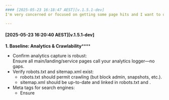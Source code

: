 ```yaml
---
#### [2025-05-23 16:18:47 AEST][v.1.5.1-dev]
I'm very concerned or focused on getting some page hits and I want to optimise search as soon as we can but I'm conscious of the fact that we need to add a lot of content and make some changes.  What should we work on first?

---
```

#### [2025-05-23 16:20:40 AEST][v.1.5.1-dev]
**1\. Baseline: Analytics & Crawlability******

  * Confirm analytics capture is robust:  
Ensure all main/landing/service pages call your analytics logger—no gaps.
  * Verify robots.txt and sitemap.xml exist:
    * robots.txt should permit crawling (but block admin, snapshots, etc.).
    * sitemap.xml should be up-to-date and linked in robots.txt and <head>.
  * Meta tags for search engines:
    * Ensure <title>, <meta name="description">, and canonical URLs are unique and relevant per page.
    * Use Open Graph tags for better social visibility.

  


**2\. Content Strategy******

  * Add core content pages ASAP:
    * Expand service pages (Small Business, Enterprise, Automation, Mac, NAS, Tailscale, NextDNS).
    * Each should have at least a solid paragraph and 3-5 key service/feature callouts.
    * Internal links between related services (e.g., from Small Business → Tailscale, Mac, NextDNS).
  * Polish About, Contact, and Home:
    * Update About to tell your story and why clients choose you.
    * Prominent CTA (“Contact Us”, “Book a Call”, etc.) on every page.

  


**3\. Technical SEO Quick Wins******

  * Speed:  
Make sure Tailwind is optimized (minified, loaded from assets, not CDN for production).
  * Accessibility:  
Use semantic headings, alt tags for all images, ARIA labels as needed.
  * Mobile:  
Confirm all pages look clean and usable on mobile—fix any layout glitches.

  


**4\. Future-Focused (Phase 2, after above):******

  * Schema markup:  
Add JSON-LD for business info, products/services, articles, etc.
  * Blog/News section:  
Even one post per month massively helps SEO and gives visitors fresh content.
  * FAQ page:  
Targeting your real-world questions boosts long-tail search.

  


**Immediate Actions (if you want to move fast):******

  1. Update meta and head tags on every page  
(title, description, canonical, Open Graph)
  2. Build and deploy sitemap.xml, link it in robots.txt
  3. Draft and publish expanded content for at least two more service pages

---
#### [2025-05-23 16:33:33 AEST][v.1.5.1-dev]
PageHas `<title>`?Has `<meta desc>`?To Do

about.php
❌
❌
Add both

automation.php
❌
❌
Add both

contact.php
❌
❌
Add both

enterprise.php
❌
❌
Add both

index.php
✅
❌
Add meta desc

mac.php
✅
❌
Add meta desc

nas.php
✅
❌
Add meta desc

nextdns.php
✅
✅
(Looks good)

smallbiz.php
❌
❌
Add both

tailscale.php
✅
✅
(Looks good)


---
#### [2025-05-23 16:36:56 AEST][v.1.5.1-dev]
![](/admin/objectives/images/Screenshot-2025-05-23-at-16.36.44.png)

